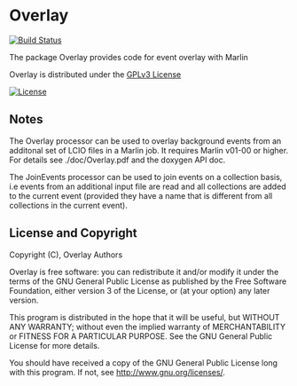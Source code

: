 # Overlay
[![Build Status](https://travis-ci.org/iLCSoft/Overlay.svg?branch=master)](https://travis-ci.org/iLCSoft/Overlay)

The package Overlay provides code for event overlay with Marlin

Overlay is distributed under the [GPLv3 License](http://www.gnu.org/licenses/gpl-3.0.en.html)

[![License](https://www.gnu.org/graphics/gplv3-127x51.png)](https://www.gnu.org/licenses/gpl-3.0.en.html)

## Notes

The Overlay processor can be used to overlay background events from an additonal set of LCIO files in a Marlin job. It requires Marlin v01-00 or higher. For details see ./doc/Overlay.pdf and the doxygen API doc.

The JoinEvents processor can be used to join events on a collection basis, i.e events from an additional input file  are read and all collections are added to the current event (provided they have a name that is different from all collections in the current event).

## License and Copyright
Copyright (C), Overlay Authors

Overlay is free software: you can redistribute it and/or modify it under the terms of the GNU General Public License as published by the Free Software Foundation, either version 3 of the License, or (at your option) any later version.

This program is distributed in the hope that it will be useful, but WITHOUT ANY WARRANTY; without even the implied warranty of MERCHANTABILITY or FITNESS FOR A PARTICULAR PURPOSE.  See the GNU General Public License for more details.

You should have received a copy of the GNU General Public License long with this program.  If not, see <http://www.gnu.org/licenses/>.
